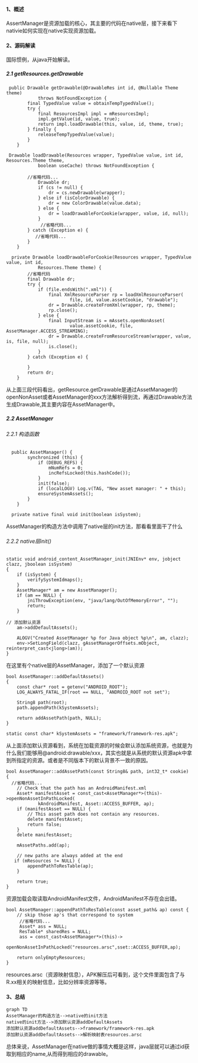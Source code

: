 #### 1、概述
AssertManager是资源加载的核心，其主要的代码在native层，接下来看下nativie如何实现在native实现资源加载。

#### 2、源码解读
国际惯例，从java开始解读。
##### 2.1 getResources.getDrawable

```
 public Drawable getDrawable(@DrawableRes int id, @Nullable Theme theme)
            throws NotFoundException {
        final TypedValue value = obtainTempTypedValue();
        try {
            final ResourcesImpl impl = mResourcesImpl;
            impl.getValue(id, value, true);
            return impl.loadDrawable(this, value, id, theme, true);
        } finally {
            releaseTempTypedValue(value);
        }
    }
```

```
 Drawable loadDrawable(Resources wrapper, TypedValue value, int id, Resources.Theme theme,
            boolean useCache) throws NotFoundException {
      
        //省略代码...
            Drawable dr;
            if (cs != null) {
                dr = cs.newDrawable(wrapper);
            } else if (isColorDrawable) {
                dr = new ColorDrawable(value.data);
            } else {
                dr = loadDrawableForCookie(wrapper, value, id, null);
            }
             //省略代码...
        } catch (Exception e) {
           //省略代码...
        }
    }
```

```
  private Drawable loadDrawableForCookie(Resources wrapper, TypedValue value, int id,
            Resources.Theme theme) {
        //省略代码
        final Drawable dr;
        try {
            if (file.endsWith(".xml")) {
                final XmlResourceParser rp = loadXmlResourceParser(
                        file, id, value.assetCookie, "drawable");
                dr = Drawable.createFromXml(wrapper, rp, theme);
                rp.close();
            } else {
                final InputStream is = mAssets.openNonAsset(
                        value.assetCookie, file, AssetManager.ACCESS_STREAMING);
                dr = Drawable.createFromResourceStream(wrapper, value, is, file, null);
                is.close();
            }
        } catch (Exception e) {
          
        }
        return dr;
    }
```


从上面三段代码看出，getResource.getDrawable是通过AssetManager的openNonAsset或者AssetManager的xxx方法解析得到流，再通过Drawable方法生成Drawable,其主要内容在AssetManager中。

##### 2.2 AssetManager
###### 2.2.1 构造函数

```
  public AssetManager() {
        synchronized (this) {
            if (DEBUG_REFS) {
                mNumRefs = 0;
                incRefsLocked(this.hashCode());
            }
            init(false);
            if (localLOGV) Log.v(TAG, "New asset manager: " + this);
            ensureSystemAssets();
        }
    }
```

```
  private native final void init(boolean isSystem);
```
AssetManager的构造方法中调用了native层的init方法，那看看里面干了什么
###### 2.2.2 native层init()

```
static void android_content_AssetManager_init(JNIEnv* env, jobject clazz, jboolean isSystem)
{
    if (isSystem) {
        verifySystemIdmaps();
    }
    AssetManager* am = new AssetManager();
    if (am == NULL) {
        jniThrowException(env, "java/lang/OutOfMemoryError", "");
        return;
    }

// 添加默认资源
    am->addDefaultAssets();

    ALOGV("Created AssetManager %p for Java object %p\n", am, clazz);
    env->SetLongField(clazz, gAssetManagerOffsets.mObject, reinterpret_cast<jlong>(am));
}
```
在这里有个native层的AssetManager，添加了一个默认资源

```
bool AssetManager::addDefaultAssets()
{
    const char* root = getenv("ANDROID_ROOT");
    LOG_ALWAYS_FATAL_IF(root == NULL, "ANDROID_ROOT not set");

    String8 path(root);
    path.appendPath(kSystemAssets);

    return addAssetPath(path, NULL);
}
```

```
static const char* kSystemAssets = "framework/framework-res.apk";
```
从上面添加默认资源看到，系统在加载资源的时候会默认添加系统资源，也就是为什么我们能够用@android:drawable/xxx，其实也就是从系统的默认资源apk中拿到所指定的资源。或者是不同版本下的默认背景不一致的原因。


```
bool AssetManager::addAssetPath(const String8& path, int32_t* cookie)
{
  //省略代码...
    // Check that the path has an AndroidManifest.xml
    Asset* manifestAsset = const_cast<AssetManager*>(this)->openNonAssetInPathLocked(
            kAndroidManifest, Asset::ACCESS_BUFFER, ap);
    if (manifestAsset == NULL) {
        // This asset path does not contain any resources.
        delete manifestAsset;
        return false;
    }
    delete manifestAsset;

    mAssetPaths.add(ap);

    // new paths are always added at the end
   if (mResources != NULL) {
        appendPathToResTable(ap);
    }

    return true;
}
```
资源加载会取读取AndroidManifest文件，AndroidManifest不存在会出错。

```
bool AssetManager::appendPathToResTable(const asset_path& ap) const {
    // skip those ap's that correspond to system 
     //省略代码...
     Asset* ass = NULL;
     ResTable* sharedRes = NULL;
     ass = const_cast<AssetManager*>(this)->
            openNonAssetInPathLocked("resources.arsc",sset::ACCESS_BUFFER,ap);

    return onlyEmptyResources;
}
```
resources.arsc（资源映射信息），APK解压后可看到，这个文件里面包含了与R.xx相关的映射信息，比如分辨率资源等等。

#### 3、总结

```
graph TD
AssetManager的构造方法-->native的init方法
native的init方法-->添加默认资源addDefaultAssets
添加默认资源addDefaultAssets-->framework/framework-res.apk
添加默认资源addDefaultAssets-->解析映射表resources.arsc

```
总体来说，AssetManager在native做的事情大概是这样，java层就可以通过id获取到相应的name,从而得到相应的drawable。